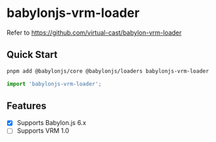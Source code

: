 # babylonjs-vrm-loader

Refer to https://github.com/virtual-cast/babylon-vrm-loader

## Quick Start

```sh
pnpm add @babylonjs/core @babylonjs/loaders babylonjs-vrm-loader
```

```ts
import 'babylonjs-vrm-loader';
```

## Features

- [x] Supports Babylon.js 6.x
- [ ] Supports VRM 1.0
